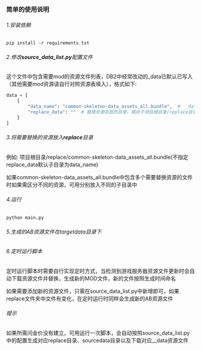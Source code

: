### 简单的使用说明
###### 1.安装依赖
```shell
pip install -r requirements.txt
```
###### 2.修改**source_data_list.py**配置文件
这个文件中包含需要mod的资源文件列表，DB2中经常改动的_data已默认已写入（其他需要mod资源请自行对照资源表填入），格式如下:
```python
data = [
    {
        "data_name": "common-skeleton-data_assets_all.bundle",  # __data对应的资源名称
        "replace_data": ""  # 替换资源存放的目录，相对于项目根目录/replace目录的路径,不填默认为: 项目根目录{data_name}
    }
]
```

###### 3.将需要替换的资源放入**replace**目录

例如: 项目根目录/replace/common-skeleton-data_assets_all.bundle(不指定replace_data默认子目录为data_name)

如果common-skeleton-data_assets_all.bundle中包含多个需要替换资源的文件时如果需区分不同的资源，可用分别放入不同的子目录中

###### 4.运行
```shell
python main.py
```

###### 5.生成的AB资源文件在targetdata目录下
###### 6.定时运行脚本
定时运行脚本时需要自行实现定时方式，当检测到游戏服务器资源文件更新时会自动下载资源文件并替换，生成新的MOD文件，新的文件按照生成时间命名

如果需要添加新的资源文件，只需在source_data_list.py中新增即可，如果replace文件夹中文件有变化，在定时运行时同样会生成新的AB资源文件

###### 提示
如果所需问金价没有建立，可用运行一次脚本，会自动按照source_data_list.py中的配置生成对应replace目录、sourcedata目录以及下载对应__data资源文件